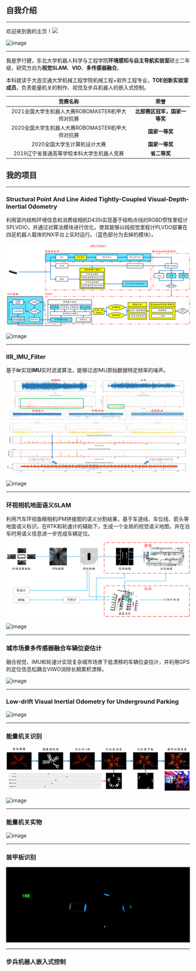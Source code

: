 ## 自我介绍 

------

欢迎来到我的主页！<img src="https://raw.githubusercontent.com/MartinHeinz/MartinHeinz/master/wave.gif" width="30px">

![image](https://github.com/REAL-LXJ/REAL-LXJ/blob/main/picture/中央台.gif)

------

我是罗行健，东北大学机器人科学与工程学院**环境感知与自主导航实验室**硕士二年级，研究方向为**视觉SLAM**、**VIO**、**多传感器融合**。

本科就读于大连交通大学机械工程学院机械工程+软件工程专业，**TOE创新实验室成员**，负责能量机关的制作、视觉及步兵机器人的嵌入式控制。

|                     竞赛名称                     |             荣誉             |
| :----------------------------------------------: | :--------------------------: |
| 2021全国大学生机器人大赛ROBOMASTER机甲大师对抗赛 | **北部赛区冠军，国家一等奖** |
| 2020全国大学生机器人大赛ROBOMASTER机甲大师对抗赛 |        **国家一等奖**        |
|           2020全国大学生计算机设计大赛           |        **国家一等奖**        |
|    2019辽宁省普通高等学校本科大学生机器人竞赛    |         **省二等奖**         |

## **我的项目**

------

### **Structural Point And Line Aided Tightly-Coupled Visual-Depth-Inertial Odometry** 

利用室内结构环境信息和消费级相机D435i实现基于结构点线的RGBD惯性里程计SPLVDIO，并通过对算法模块进行优化，使其能够以纯视觉里程计PLVDO部署在四足机器人载体的NX平台上实时运行。（蓝色部分为去掉的模块）。

![image](https://github.com/REAL-LXJ/REAL-LXJ/blob/main/picture/SPLVDIO系统框图.png)

![image](https://github.com/REAL-LXJ/REAL-LXJ/blob/main/picture/市场.gif)

------

### IIR_IMU_Filter

基于**iir**实现**IMU**实时滤波算法，能够过滤IMU原始数据特定频率的噪声。

![image](https://github.com/REAL-LXJ/REAL-LXJ/blob/main/picture/四足机器人imu分析.png)

![image](https://github.com/REAL-LXJ/REAL-LXJ/blob/main/picture/imu滤波.gif)

------

### 环视相机地面语义SLAM

利用汽车环视鱼眼相机IPM拼接图的语义分割结果，基于车道线、车位线、箭头等地面语义标识，在RTK和轮速计的辅助下，生成一个全局的视觉语义地图，并在泊车时用语义信息进一步完成车辆定位。

![image](https://github.com/REAL-LXJ/REAL-LXJ/blob/main/picture/IPM_SLAM.png)

![image](https://github.com/REAL-LXJ/REAL-LXJ/blob/main/picture/东软IPM_SLAM.gif)

------

### 城市场景多传感器融合车辆位姿估计

融合视觉、IMU和轮速计实现复杂城市场景下低漂移的车辆位姿估计，并利用GPS的定位信息松耦合VIWO消除长期累积漂移。

![image](https://github.com/REAL-LXJ/REAL-LXJ/blob/main/picture/VIWO.gif)

------

### Low-drift Visual Inertial Odometry for Underground Parking

![image](https://github.com/REAL-LXJ/REAL-LXJ/blob/main/picture/东软地下停车场.gif)

------

### 能量机关识别

![image](https://github.com/REAL-LXJ/REAL-LXJ/blob/main/picture/能量机关.png)

![image](https://github.com/REAL-LXJ/REAL-LXJ/blob/main/picture/能量机关识别.gif)

------

### 能量机关实物

![image](https://github.com/REAL-LXJ/REAL-LXJ/blob/main/picture/能量机关.gif)

------

### 装甲板识别

![image](https://github.com/REAL-LXJ/REAL-LXJ/blob/main/picture/装甲板识别.gif)

------

### 步兵机器人嵌入式控制

